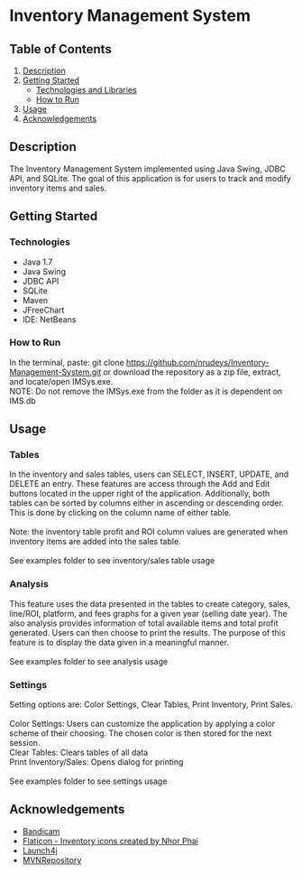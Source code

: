 # Inventory Management System

## Table of Contents
1. [Description](#description)
2. [Getting Started](#getting-started)
    * [Technologies and Libraries](#technologies-and-libraries)
    * [How to Run](#how-to-run)
3. [Usage](#usage)
4. [Acknowledgements](#acknowledgements)

## Description
The Inventory Management System implemented using Java Swing, JDBC API, and SQLite.
The goal of this application is for users to track and modify inventory items and sales.

## Getting Started
### Technologies
* Java 1.7
* Java Swing
* JDBC API
* SQLite 
* Maven
* JFreeChart
* IDE: NetBeans

### How to Run
In the terminal, paste: git clone https://github.com/nrudeys/Inventory-Management-System.git or 
download the repository as a zip file, extract, and locate/open IMSys.exe. 
<br> NOTE: Do not remove the IMSys.exe from the folder as it is dependent on IMS.db 

## Usage
### Tables
In the inventory and sales tables, users can SELECT, INSERT, UPDATE, and DELETE an entry. 
These features are access through the Add and Edit buttons located in the upper right of the application. 
Additionally, both tables can be sorted by columns either in ascending or descending order. 
This is done by clicking on the column name of either table. <br>
<br> 
Note: the inventory table profit and ROI column values are generated when inventory items are added into the sales 
table.<br>
<br>
See examples folder to see inventory/sales table usage<br>

### Analysis
This feature uses the data presented in the tables to create category, sales, line/ROI, platform, and fees graphs
for a given year (selling date year). The also analysis provides information of total available items and
total profit generated. Users can then choose to print the results. The purpose of this feature is to display the
data given in a meaningful manner.<br>
<br>
See examples folder to see analysis usage<br>

 
### Settings
Setting options are: Color Settings, Clear Tables, Print Inventory, Print Sales. <br>
<br>
Color Settings: Users can customize the application by applying a color scheme of their choosing. The chosen color is then
stored for the next session.<br>
Clear Tables: Clears tables of all data<br>
Print Inventory/Sales: Opens dialog for printing<br>
<br>
See examples folder to see settings usage<br>


## Acknowledgements
* [Bandicam](https://www.bandicam.com/)
* [Flaticon - Inventory icons created by Nhor Phai](https://www.flaticon.com/free-icons/inventory)
* [Launch4j](http://launch4j.sourceforge.net/)
* [MVNRepository](https://mvnrepository.com/)
